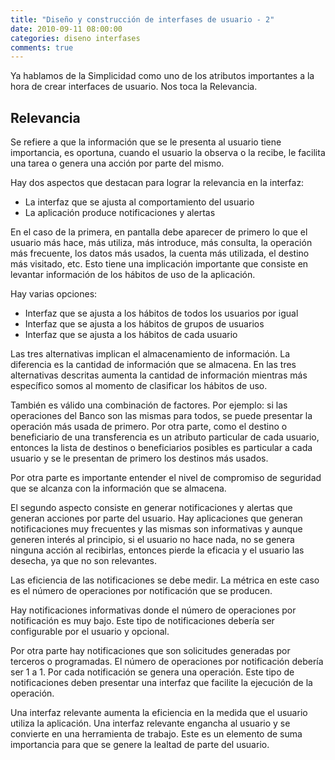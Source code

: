 ```yaml
---
title: "Diseño y construcción de interfases de usuario - 2"
date: 2010-09-11 08:00:00
categories: diseno interfases
comments: true
---
```

Ya hablamos de la Simplicidad como uno de los atributos importantes a la hora de crear interfaces de usuario. Nos toca la Relevancia.

## Relevancia

Se refiere a que la información que se le presenta al usuario tiene importancia, es oportuna, cuando el usuario la observa o la recibe, le facilita una tarea o genera una acción por parte del mismo.

Hay dos aspectos que destacan para lograr la relevancia en la interfaz:

- La interfaz que se ajusta al comportamiento del usuario
- La aplicación produce notificaciones y alertas

En el caso de la primera, en pantalla debe aparecer de primero lo que el usuario más hace, más utiliza, más introduce, más consulta, la operación más frecuente, los datos más usados, la cuenta más utilizada, el destino más visitado, etc. Esto tiene una implicación importante que consiste en levantar información de los hábitos de uso de la aplicación.

Hay varias opciones:
- Interfaz que se ajusta a los hábitos de todos los usuarios por igual
- Interfaz que se ajusta a los hábitos de grupos de usuarios
- Interfaz que se ajusta a los hábitos de cada usuario

Las tres alternativas implican el almacenamiento de información. La diferencia es la cantidad de información que se almacena. En las tres alternativas descritas aumenta la cantidad de información mientras más específico somos al momento de clasificar los hábitos de uso.

También es válido una combinación de factores. Por ejemplo: si las operaciones del Banco son las mismas para todos, se puede presentar la operación más usada de primero. Por otra parte, como el destino o beneficiario de una transferencia es un atributo particular de cada usuario, entonces la lista de destinos o beneficiarios posibles es particular a cada usuario y se le presentan de primero los destinos más usados.

Por otra parte es importante entender el nivel de compromiso de seguridad que se alcanza con la información que se almacena.

El segundo aspecto consiste en generar notificaciones y alertas que generan acciones por parte del usuario. Hay aplicaciones que generan notificaciones muy frecuentes y las mismas son informativas y aunque generen interés al principio, si el usuario no hace nada, no se genera ninguna acción al recibirlas, entonces pierde la eficacia y el usuario las desecha, ya que no son relevantes.

Las eficiencia de las notificaciones se debe medir. La métrica en este caso es el número de operaciones por notificación que se producen.

Hay notificaciones informativas donde el número de operaciones por notificación es muy bajo. Este tipo de notificaciones debería ser configurable por el usuario y opcional.

Por otra parte hay notificaciones que son solicitudes generadas por terceros o programadas. El número de operaciones por notificación debería ser 1 a 1. Por cada notificación se genera una operación. Este tipo de notificaciones deben presentar una interfaz que facilite la ejecución de la operación.

Una interfaz relevante aumenta la eficiencia en la medida que el usuario utiliza la aplicación. Una interfaz relevante engancha al usuario y se convierte en una herramienta de trabajo. Este es un elemento de suma importancia para que se genere la lealtad de parte del usuario.
